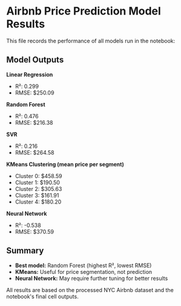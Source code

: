 # Airbnb Price Prediction Model Results

This file records the performance of all models run in the notebook:

## Model Outputs

**Linear Regression**
- R²: 0.299
- RMSE: $250.09

**Random Forest**
- R²: 0.476
- RMSE: $216.38

**SVR**
- R²: 0.216
- RMSE: $264.58

**KMeans Clustering (mean price per segment)**
- Cluster 0: $458.59
- Cluster 1: $190.50
- Cluster 2: $305.63
- Cluster 3: $161.91
- Cluster 4: $180.20

**Neural Network**
- R²: -0.538
- RMSE: $370.59

## Summary
- **Best model:** Random Forest (highest R², lowest RMSE)
- **KMeans:** Useful for price segmentation, not prediction
- **Neural Network:** May require further tuning for better results

All results are based on the processed NYC Airbnb dataset and the notebook's final cell outputs.
